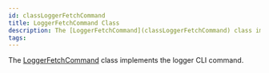 ```yaml
---
id: classLoggerFetchCommand
title: LoggerFetchCommand Class
description: The [LoggerFetchCommand](classLoggerFetchCommand) class implements the logger CLI command.
tags:
---
```

The [LoggerFetchCommand](classLoggerFetchCommand) class implements the logger CLI command.




